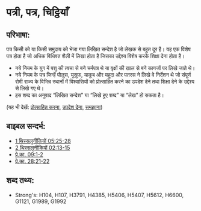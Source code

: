 # पत्री, पत्र, चिट्ठियाँ #

## परिभाषा: ##

पत्र किसी को या किसी समुदाय को भेजा गया लिखित सन्देश है जो लेखक से बहुत दूर है। यह एक विशेष पत्र होता है जो अधिक विधिवत शैली में लिखा होता है जिसका उद्देश्य विशेष करके शिक्षा देना होता है।

* नये नियम के युग में पशु की त्वचा से बने चर्मपत्र थे या वृक्षों की खाल से बने कागजों पर लिखे जाते थे।
* नये नियम के पत्र जिन्हें पौलुस, यूसुफ, याकूब और यहूदा और पतरस ने लिखे वे निर्देशन थे जो संपूर्ण रोमी राज्य के विभिन्न स्थानों में विश्वासियों को प्रोत्साहित करने का उपदेश देने तथा शिक्षा देने के उद्देश्य से लिखे गए थे।
* इस शब्द का अनुवाद “लिखित सन्देश” या “लिखे हुए शब्द” या “लेख” हो सकता है। 

(यह भी देखें: [प्रोत्साहित करना](../kt/exhort.md), [उपदेश देना](../kt/exhort.md), [समझाना](../other/teach.md))

## बाइबल सन्दर्भ: ##

* [1 थिस्सलुनीकियों 05:25-28](rc://hi/tn/help/1th/05/25)
* [2 थिस्सलुनीकियों 02:13-15](rc://hi/tn/help/2th/02/13)
* [प्रे.का. 09:1-2](rc://hi/tn/help/act/09/01)
* [प्रे.का. 28:21-22](rc://hi/tn/help/act/28/21)

## शब्द तथ्य: ##

* Strong's: H104, H107, H3791, H4385, H5406, H5407, H5612, H6600, G1121, G1989, G1992
